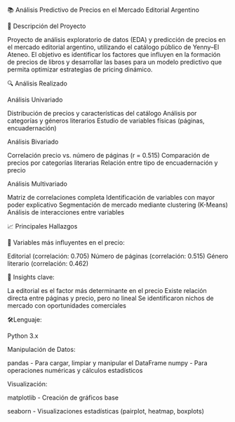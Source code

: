 📚 Análisis Predictivo de Precios en el Mercado Editorial Argentino

🎯 Descripción del Proyecto

Proyecto de análisis exploratorio de datos (EDA) y predicción de precios en el mercado editorial argentino, utilizando el catálogo público de Yenny–El Ateneo. El objetivo es identificar los factores que influyen en la formación de precios de libros y desarrollar las bases para un modelo predictivo que permita optimizar estrategias de pricing dinámico.

🔍 Análisis Realizado

Análisis Univariado

Distribución de precios y características del catálogo
Análisis por categorías y géneros literarios
Estudio de variables físicas (páginas, encuadernación)

Análisis Bivariado

Correlación precio vs. número de páginas (r = 0.515)
Comparación de precios por categorías literarias
Relación entre tipo de encuadernación y precio

Análisis Multivariado

Matriz de correlaciones completa
Identificación de variables con mayor poder explicativo
Segmentación de mercado mediante clustering (K-Means)
Análisis de interacciones entre variables

📈 Principales Hallazgos

🔹 Variables más influyentes en el precio:

Editorial (correlación: 0.705)
Número de páginas (correlación: 0.515)
Género literario (correlación: 0.462)



🔹 Insights clave:

La editorial es el factor más determinante en el precio
Existe relación directa entre páginas y precio, pero no lineal
Se identificaron nichos de mercado con oportunidades comerciales


🛠️Lenguaje:

Python 3.x


Manipulación de Datos:

pandas - Para cargar, limpiar y manipular el DataFrame
numpy - Para operaciones numéricas y cálculos estadísticos


Visualización:

matplotlib - Creación de gráficos base

seaborn - Visualizaciones estadísticas (pairplot, heatmap, boxplots)
